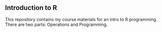 ## Introduction to R
This repository contains my course materials for an intro to R programming. There are two parts: Operations and Programming.
